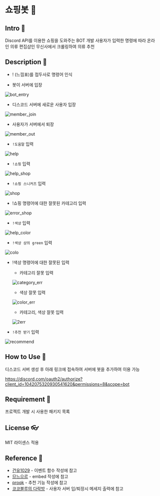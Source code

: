 # 쇼핑봇 :robot:
## Intro :tophat:
Discord API를 이용한 쇼핑을 도와주는 BOT 개발
사용자가 입력한 명령에 따라 온라인 의류 편집샵인 무신사에서 크롤링하여 의류 추천

## Description :shirt:
* ! (느낌표)를 접두사로 명령어 인식


* 봇이 서버에 입장

![bot_entry](https://user-images.githubusercontent.com/107746547/206863164-8e4354a1-6b36-44f3-bdd0-d5bbd26f0104.PNG)


* 디스코드 서버에 새로운 사용자 입장

![member_join](https://user-images.githubusercontent.com/107746547/206863087-bc6bb3f1-9386-4c2b-b528-f0597304ecb6.PNG)


* 사용자가 서버에서 퇴장
 
![member_out](https://user-images.githubusercontent.com/107746547/206863848-58ef70b0-8efc-46ec-9410-3869b40c8c6f.PNG)


* `!도움말` 입력
 
![help](https://user-images.githubusercontent.com/107746547/206863214-f78ccd6d-38f4-43a9-906d-e83d7e9d9d51.PNG)


* `!쇼핑` 입력
 
![help_shop](https://user-images.githubusercontent.com/107746547/206863226-1efb20a8-02d7-40f2-8106-798000b9fd97.PNG)


* `!쇼핑 스니커즈` 입력
 
![shop](https://user-images.githubusercontent.com/107746547/206864295-999c46a2-b453-4570-9dc8-473982c99ad2.PNG)


* !쇼핑 명령어에 대한 잘못된 카테고리 입력
 
![error_shop](https://user-images.githubusercontent.com/107746547/206863394-37c3f689-e4f2-4a56-9d9e-71e1fe7ac217.PNG)


* `!색상` 입력
 
![help_color](https://user-images.githubusercontent.com/107746547/206863409-83692c9c-e4d7-4b61-ac56-dd3147479728.PNG)


* `!색상 상의 green` 입력
 
![colo](https://user-images.githubusercontent.com/107746547/206864299-09c20e28-b289-4229-b53c-e51f4545d2b2.PNG)


* !색상 명령어에 대한 잘못된 입력
 
  * 카테고리 잘못 입력
   
  ![category_err](https://user-images.githubusercontent.com/107746547/206863484-25b92e80-e875-4c62-b7ed-4aa1758c2b44.PNG)
  
  * 색상 잘못 입력
   
  ![color_err](https://user-images.githubusercontent.com/107746547/206863490-c396310b-98cc-4840-b710-96ed639bdc77.PNG)
  
  * 카테고리, 색상 잘못 입력
   
  ![2err](https://user-images.githubusercontent.com/107746547/206863495-1882ab82-f2f3-4048-9a87-48e7dc2e1833.PNG)
  
  
* `!추천 받기` 입력

![recommend](https://user-images.githubusercontent.com/107746547/206863887-325729c2-249a-496d-b70e-c5fbabc63dec.PNG)


## How to Use  :jeans:
디스코드 서버 생성 후 아래 링크에 접속하여 서버에 봇을 추가하여 이용 가능

https://discord.com/oauth2/authorize?client_id=1042075320930541620&permissions=8&scope=bot

## Requirement  :shoe:
프로젝트 개발 시 사용한 패키지 목록

## License :eyeglasses:
MIT 라이센스 적용


## Reference :handbag:
* [건유1029](https://blog.yhs.kr/9) - 이벤트 함수 작성에 참고
* [므느으르](https://m.blog.naver.com/PostView.naver?blogId=seojune5383&logNo=222335067548&targetKeyword=&targetRecommendationCode=1) - embed 작성에 참고
* [proqk](https://foxtrotin.tistory.com/277) - 추천 기능 작성에 참고
* [코코블루의 다락방](https://m.blog.naver.com/6116949/221949748751) - 사용자 서버 입/퇴장시 메세지 출력에 참고

